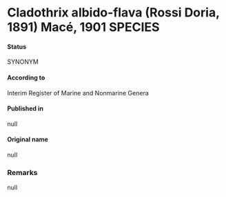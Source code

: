 # Cladothrix albido-flava (Rossi Doria, 1891) Macé, 1901 SPECIES

#### Status
SYNONYM

#### According to
Interim Register of Marine and Nonmarine Genera

#### Published in
null

#### Original name
null

### Remarks
null